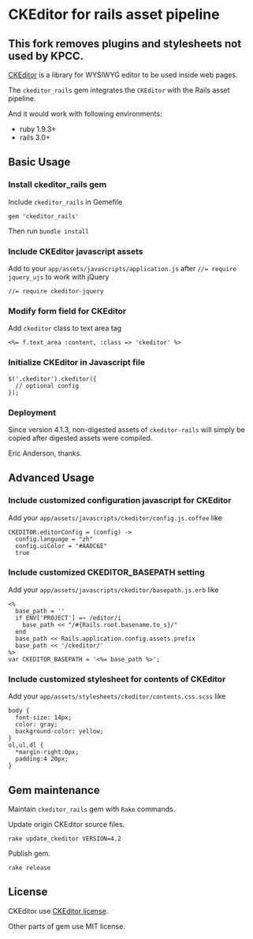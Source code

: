 # CKEditor for rails asset pipeline

## This fork removes plugins and stylesheets not used by KPCC.

[CKEditor](http://ckeditor.com/) is a library for WYSIWYG editor to be used inside web pages.

The `ckeditor_rails` gem integrates the `CKEditor` with the Rails asset pipeline.

And it would work with following environments:

* ruby 1.9.3+
* rails 3.0+

## Basic Usage

### Install ckeditor_rails gem

Include `ckeditor_rails` in Gemefile

    gem 'ckeditor_rails'

Then run `bundle install`

### Include CKEditor javascript assets

Add to your `app/assets/javascripts/application.js` after `//= require jquery_ujs` to work with jQuery

    //= require ckeditor-jquery

### Modify form field for CKEditor

Add `ckeditor` class to text area tag

    <%= f.text_area :content, :class => 'ckeditor' %>


### Initialize CKEditor in Javascript file

    $('.ckeditor').ckeditor({
      // optional config
    });

### Deployment

Since version 4.1.3, non-digested assets of `ckeditor-rails` will simply be copied after digested assets were compiled.

Eric Anderson, thanks.

## Advanced Usage

### Include customized configuration javascript for CKEditor

Add your `app/assets/javascripts/ckeditor/config.js.coffee` like

    CKEDITOR.editorConfig = (config) ->
      config.language = "zh"
      config.uiColor = "#AADC6E"
      true

### Include customized CKEDITOR_BASEPATH setting

Add your `app/assets/javascripts/ckeditor/basepath.js.erb` like

    <%
      base_path = ''
      if ENV['PROJECT'] =~ /editor/i
        base_path << "/#{Rails.root.basename.to_s}/"
      end
      base_path << Rails.application.config.assets.prefix
      base_path << '/ckeditor/'
    %>
    var CKEDITOR_BASEPATH = '<%= base_path %>';

### Include customized stylesheet for contents of CKEditor

Add your `app/assets/stylesheets/ckeditor/contents.css.scss` like

    body {
      font-size: 14px;
      color: gray;
      background-color: yellow;
    }
    ol,ul,dl {
      *margin-right:0px;
      padding:4 20px;
    }

## Gem maintenance

Maintain `ckeditor_rails` gem with `Rake` commands.

Update origin CKEditor source files.

    rake update_ckeditor VERSION=4.2

Publish gem.

    rake release

## License

CKEditor use [CKEditor license](http://ckeditor.com/license).

Other parts of gem use MIT license.
